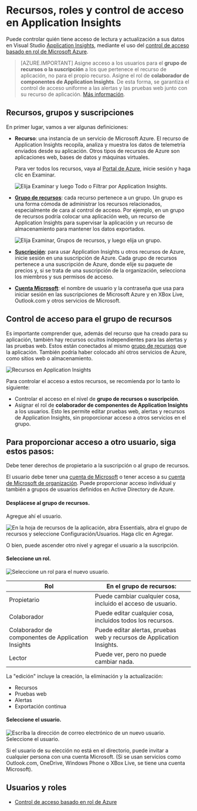 <properties
	pageTitle="Recursos, roles y control de acceso en Application Insights"
	description="Propietarios, colaboradores y lectores de las perspectivas de su organización."
	services="application-insights"
    documentationCenter=""
	authors="alancameronwills"
	manager="douge"/>

<tags
	ms.service="application-insights"
	ms.workload="tbd"
	ms.tgt_pltfrm="ibiza"
	ms.devlang="na"
	ms.topic="article"
	ms.date="05/07/2016"
	ms.author="awills"/>

# Recursos, roles y control de acceso en Application Insights

Puede controlar quién tiene acceso de lectura y actualización a sus datos en Visual Studio [Application Insights][start], mediante el uso del [control de acceso basado en rol de Microsoft Azure](../active-directory/role-based-access-control-configure.md).

> [AZURE.IMPORTANT] Asigne acceso a los usuarios para el **grupo de recursos o la suscripción** a los que pertenece el recurso de aplicación, no para el propio recurso. Asigne el rol de **colaborador de componentes de Application Insights**. De esta forma, se garantiza el control de acceso uniforme a las alertas y las pruebas web junto con su recurso de aplicación. [Más información](#access).


## Recursos, grupos y suscripciones

En primer lugar, vamos a ver algunas definiciones:

* **Recurso**: una instancia de un servicio de Microsoft Azure. El recurso de Application Insights recopila, analiza y muestra los datos de telemetría enviados desde su aplicación. Otros tipos de recursos de Azure son aplicaciones web, bases de datos y máquinas virtuales.

    Para ver todos los recursos, vaya al [Portal de Azure][portal], inicie sesión y haga clic en Examinar.

    ![Elija Examinar y luego Todo o Filtrar por Application Insights.](./media/app-insights-resources-roles-access-control/10-browse.png)

<a name="resource-group"></a>

* [**Grupo de recursos**][group]\: cada recurso pertenece a un grupo. Un grupo es una forma cómoda de administrar los recursos relacionados, especialmente de cara al control de acceso. Por ejemplo, en un grupo de recursos podría colocar una aplicación web, un recurso de Application Insights para supervisar la aplicación y un recurso de almacenamiento para mantener los datos exportados.


    ![Elija Examinar, Grupos de recursos, y luego elija un grupo.](./media/app-insights-resources-roles-access-control/11-group.png)

* [**Suscripción**](https://manage.windowsazure.com): para usar Application Insights u otros recursos de Azure, inicie sesión en una suscripción de Azure. Cada grupo de recursos pertenece a una suscripción de Azure, donde elije su paquete de precios y, si se trata de una suscripción de la organización, selecciona los miembros y sus permisos de acceso.
* [**Cuenta Microsoft**][account]\: el nombre de usuario y la contraseña que usa para iniciar sesión en las suscripciones de Microsoft Azure y en XBox Live, Outlook.com y otros servicios de Microsoft.


## <a name="access"></a> Control de acceso para el grupo de recursos

Es importante comprender que, además del recurso que ha creado para su aplicación, también hay recursos ocultos independientes para las alertas y las pruebas web. Estos están conectados al mismo [grupo de recursos](#resource-group) que la aplicación. También podría haber colocado ahí otros servicios de Azure, como sitios web o almacenamiento.

![Recursos en Application Insights](./media/app-insights-resources-roles-access-control/00-resources.png)

Para controlar el acceso a estos recursos, se recomienda por lo tanto lo siguiente:

* Controlar el acceso en el nivel de **grupo de recursos o suscripción**.
* Asignar el rol de **colaborador de componentes de Application Insights** a los usuarios. Esto les permite editar pruebas web, alertas y recursos de Application Insights, sin proporcionar acceso a otros servicios en el grupo.

## Para proporcionar acceso a otro usuario, siga estos pasos:

Debe tener derechos de propietario a la suscripción o al grupo de recursos.

El usuario debe tener una [cuenta de Microsoft][account] o tener acceso a su [cuenta de Microsoft de organización](..\active-directory\sign-up-organization.md). Puede proporcionar acceso individual y también a grupos de usuarios definidos en Active Directory de Azure.

#### Desplácese al grupo de recursos.

Agregue ahí el usuario.

![En la hoja de recursos de la aplicación, abra Essentials, abra el grupo de recursos y seleccione Configuración/Usuarios. Haga clic en Agregar.](./media/app-insights-resources-roles-access-control/01-add-user.png)

O bien, puede ascender otro nivel y agregar el usuario a la suscripción.

#### Seleccione un rol.

![Seleccione un rol para el nuevo usuario.](./media/app-insights-resources-roles-access-control/03-role.png)

Rol | En el grupo de recursos:
---|---
Propietario | Puede cambiar cualquier cosa, incluido el acceso de usuario.
Colaborador | Puede editar cualquier cosa, incluidos todos los recursos.
Colaborador de componentes de Application Insights | Puede editar alertas, pruebas web y recursos de Application Insights.
Lector | Puede ver, pero no puede cambiar nada.

La "edición" incluye la creación, la eliminación y la actualización:

* Recursos
* Pruebas web
* Alertas
* Exportación continua

#### Seleccione el usuario.


![Escriba la dirección de correo electrónico de un nuevo usuario. Seleccione el usuario.](./media/app-insights-resources-roles-access-control/04-user.png)

Si el usuario de su elección no está en el directorio, puede invitar a cualquier persona con una cuenta Microsoft. (Si se usan servicios como Outlook.com, OneDrive, Windows Phone o XBox Live, se tiene una cuenta Microsoft).



## Usuarios y roles

* [Control de acceso basado en rol de Azure](../active-directory/role-based-access-control-configure.md)



<!--Link references-->

[account]: https://account.microsoft.com
[group]: ../resource-group-overview.md
[portal]: https://portal.azure.com/
[start]: app-insights-overview.md

<!---HONumber=AcomDC_0720_2016-->